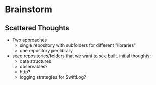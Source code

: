 # Brainstorm

## Scattered Thoughts

- Two approaches
  - single repository with subfolders for different "libraries"
  - one repository per library
- seed repositories/folders that we want to see built. initial thoughts:
  - data structures
  - observables?
  - http?
  - logging strategies for SwiftLog?

